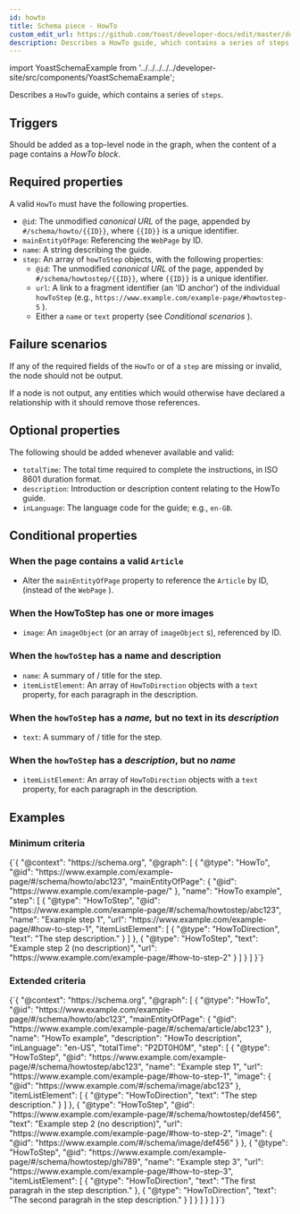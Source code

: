 ```yaml
---
id: howto
title: Schema piece - HowTo
custom_edit_url: https://github.com/Yoast/developer-docs/edit/master/docs/features/schema/pieces/howto.md
description: Describes a HowTo guide, which contains a series of steps. 
---
```

import YoastSchemaExample from '../../../../../developer-site/src/components/YoastSchemaExample';

Describes a `HowTo` guide, which contains a series of `steps`.

## Triggers
Should be added as a top-level node in the graph, when the content of a page contains a *HowTo block*.

## Required properties
A valid `HowTo` must have the following properties.

* `@id`: The unmodified *canonical URL* of the page, appended by `#/schema/howto/{{ID}}`, where `{{ID}}` is a unique identifier.
* `mainEntityOfPage`: Referencing the `WebPage` by ID.
* `name`: A string describing the guide.
* `step`: An array of `howToStep` objects, with the following properties:
  * `@id`: The unmodified  *canonical URL*  of the page, appended by `#/schema/howtostep/{{ID}}`, where `{{ID}}` is a unique identifier.
  * `url`: A link to a fragment identifier (an 'ID anchor') of the individual `howToStep` (e.g., `https://www.example.com/example-page/#howtostep-5` ).
  * Either a `name` or `text` property (see *Conditional scenarios* ).

## Failure scenarios
If any of the required fields of the `HowTo` or of a `step` are missing or invalid, the node should not be output.

If a node is not output, any entities which would otherwise have declared a relationship with it should remove those references.

## Optional properties
The following should be added whenever available and valid:

* `totalTime`: The total time required to complete the instructions, in ISO 8601 duration format.
* `description`: Introduction or description content relating to the HowTo guide.
* `inLanguage`: The language code for the guide; e.g., `en-GB`.

## Conditional properties
### When the page contains a valid `Article`

* Alter the `mainEntityOfPage` property to reference the `Article` by ID, (instead of the `WebPage` ).

### When the HowToStep has one or more images
* `image`: An `imageObject` (or an array of `imageObject` s), referenced by ID.

### When the `howToStep` has a name and description
* `name`: A summary of / title for the step.
* `itemListElement`: An array of `HowToDirection` objects with a `text` property, for each paragraph in the description.

### When the `howToStep` has a *name,* but no text in its *description*
* `text`: A summary of / title for the step.

### When the `howToStep` has a *description*, but no *name*
* `itemListElement`: An array of `HowToDirection` objects with a `text` property, for each paragraph in the description.

## Examples
### Minimum criteria

<YoastSchemaExample>
{`{
      "@context": "https://schema.org",
      "@graph": [
          {
              "@type": "HowTo",
              "@id": "https://www.example.com/example-page/#/schema/howto/abc123",
              "mainEntityOfPage": {
                  "@id": "https://www.example.com/example-page/"
              },
              "name": "HowTo example",
              "step": [
                  {
                      "@type": "HowToStep",
                      "@id": "https://www.example.com/example-page/#/schema/howtostep/abc123",
                      "name": "Example step 1",
                      "url": "https://www.example.com/example-page/#how-to-step-1",
                      "itemListElement": [
                          {
                              "@type": "HowToDirection",
                              "text": "The step description."
                          }
                      ]
                  },
                  {
                      "@type": "HowToStep",
                      "text": "Example step 2 (no description)",
                      "url": "https://www.example.com/example-page/#how-to-step-2"
                  }
              ]
          }
      ]
  }`}
</YoastSchemaExample>

### Extended criteria

<YoastSchemaExample>
{`{
      "@context": "https://schema.org",
      "@graph": [
          {
              "@type": "HowTo",
              "@id": "https://www.example.com/example-page/#/schema/howto/abc123",
              "mainEntityOfPage": {
                  "@id": "https://www.example.com/example-page/#/schema/article/abc123"
              },
              "name": "HowTo example",
              "description": "HowTo description",
              "inLanguage": "en-US",
              "totalTime": "P2DT0H0M",
              "step": [
                  {
                      "@type": "HowToStep",
                      "@id": "https://www.example.com/example-page/#/schema/howtostep/abc123",
                      "name": "Example step 1",
                      "url": "https://www.example.com/example-page/#how-to-step-1",
                      "image": {
                          "@id": "https://www.example.com/#/schema/image/abc123"
                      },
                      "itemListElement": [
                          {
                              "@type": "HowToDirection",
                              "text": "The step description."
                          }
                      ]
                  },
                  {
                      "@type": "HowToStep",
                      "@id": "https://www.example.com/example-page/#/schema/howtostep/def456",
                      "text": "Example step 2 (no description)",
                      "url": "https://www.example.com/example-page/#how-to-step-2",
                      "image": {
                          "@id": "https://www.example.com/#/schema/image/def456"
                      }
                  },
                  {
                      "@type": "HowToStep",
                      "@id": "https://www.example.com/example-page/#/schema/howtostep/ghi789",
                      "name": "Example step 3",
                      "url": "https://www.example.com/example-page/#how-to-step-3",
                      "itemListElement": [
                          {
                              "@type": "HowToDirection",
                              "text": "The first paragrah in the step description."
                          },
                          {
                              "@type": "HowToDirection",
                              "text": "The second paragrah in the step description."
                          }
                      ]
                  }
              ]
          }
      ]
  }`}
</YoastSchemaExample>
